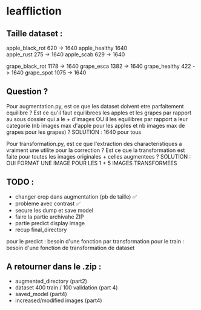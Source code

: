# leaffliction


## Taille dataset :

apple_black_rot     620     ->      1640
apple_healthy        1640  
apple_rust          275     ->      1640
apple_scab          629     ->      1640

grape_black_rot     1178     ->      1640
grape_esca          1382     ->      1640
grape_healthy       422      ->      1640
grape_spot          1075     ->      1640

## Question ?

Pour augmentation.py, est ce que les dataset doivent etre parfaitement equilibre ?
Est ce qu'il faut equilibrees les apples et les grapes par rapport au sous dossier qui a le + d'images OU il les equilibres par rapport a leur categorie 
(nb images max d'apple pour les apples et nb images max de grapes pour les grapes) ?
SOLUTION : 1640 pour tous

Pour transformation.py, est ce que l'extraction des characteristiques a vraiment une utilite pour la correction ?
Est ce que la transformation est faite pour toutes les images originales + celles augmentees ?
SOLUTION : OUI FORMAT UNE IMAGE POUR LES 1 + 5 IMAGES TRANSFORMEES


## TODO :
- changer crop dans augmentation (pb de taille) ✅
- probleme avec contrast ✅
- secure les dump et save model
- faire la partie archivahe ZIP
- partie predict display image
- recup final_directory

pour le predict : besoin d'une fonction par transformation
pour le train : besoin d'une fonction de transformation de dataset


## A retourner dans le .zip : 

- augmented_directory (part2)
- dataset 400 train / 100 validation (part 4)
- saved_model (part4)
- increased/modified images (part4)